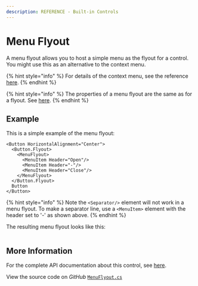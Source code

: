 ```yaml
---
description: REFERENCE - Built-in Controls
---
```


# Menu Flyout

A menu flyout allows you to host a simple menu as the flyout for a control. You might use this as an alternative to the context menu.

{% hint style="info" %}
For details of the context menu, see the reference [here](../contextmenu.md).
{% endhint %}

{% hint style="info" %}
The properties of a menu flyout are the same as for a flyout. See [here](../flyouts.md).
{% endhint %}

## Example

This is a simple example of the menu flyout:

```
<Button HorizontalAlignment="Center">
  <Button.Flyout>
    <MenuFlyout>
      <MenuItem Header="Open"/>
      <MenuItem Header="-"/>
      <MenuItem Header="Close"/>        
    </MenuFlyout>
  </Button.Flyout>
  Button
</Button>
```

{% hint style="info" %}
Note the `<Separator/>` element will not work in a menu flyout. To make a separator line, use a `<MenuItem>` element with the header set to '-' as shown above. &#x20;
{% endhint %}

The resulting menu flyout looks like this:

<figure><img src="../../../.gitbook/assets/menuflyout.gif" alt=""><figcaption></figcaption></figure>

## More Information

For the complete API documentation about this control, see [here](http://reference.avaloniaui.net/api/Avalonia.Controls/MenuFlyout/).

View the source code on _GitHub_ [`MenuFlyout.cs`](https://github.com/AvaloniaUI/Avalonia/blob/master/src/Avalonia.Controls/Flyouts/MenuFlyout.cs)
